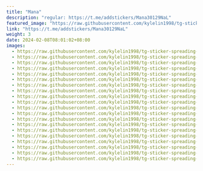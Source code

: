 ```yaml
---
title: "Mana"
description: "regular: https://t.me/addstickers/Mana30129NaL"
featured_image: "https://raw.githubusercontent.com/kylelin1998/tg-sticker-spreading-worldwide-images/main/img/c4206076-8041-4d5a-a40e-91f42d9e9477.jpg"
link: "https://t.me/addstickers/Mana30129NaL"
weight: 3
date: 2024-02-08T08:01:02+08:00
images:
  - https://raw.githubusercontent.com/kylelin1998/tg-sticker-spreading-worldwide-images/main/img/c4206076-8041-4d5a-a40e-91f42d9e9477.jpg
  - https://raw.githubusercontent.com/kylelin1998/tg-sticker-spreading-worldwide-images/main/img/8cc6961c-3bf8-420d-80ff-494c2ccbd2c2.jpg
  - https://raw.githubusercontent.com/kylelin1998/tg-sticker-spreading-worldwide-images/main/img/2bc394f3-c633-4595-80a4-4d00b6f84d81.jpg
  - https://raw.githubusercontent.com/kylelin1998/tg-sticker-spreading-worldwide-images/main/img/b9eb5b63-cfe6-45e1-a27c-71914ddda94b.jpg
  - https://raw.githubusercontent.com/kylelin1998/tg-sticker-spreading-worldwide-images/main/img/01fc8f26-8607-4cf6-a950-07d39e617217.jpg
  - https://raw.githubusercontent.com/kylelin1998/tg-sticker-spreading-worldwide-images/main/img/31918b99-11c1-4720-9f13-27212d8c93ec.jpg
  - https://raw.githubusercontent.com/kylelin1998/tg-sticker-spreading-worldwide-images/main/img/202b4255-44b3-4f1e-be1b-5579fe58768b.jpg
  - https://raw.githubusercontent.com/kylelin1998/tg-sticker-spreading-worldwide-images/main/img/419785ed-a265-458b-b701-71a112f7c1e5.jpg
  - https://raw.githubusercontent.com/kylelin1998/tg-sticker-spreading-worldwide-images/main/img/7c52f573-a75e-4bff-9121-7c1f11796a28.jpg
  - https://raw.githubusercontent.com/kylelin1998/tg-sticker-spreading-worldwide-images/main/img/eef08706-485c-4a8d-9728-b58ee0170619.jpg
  - https://raw.githubusercontent.com/kylelin1998/tg-sticker-spreading-worldwide-images/main/img/e9ffdd42-d713-4653-9d19-337f2a053e3d.jpg
  - https://raw.githubusercontent.com/kylelin1998/tg-sticker-spreading-worldwide-images/main/img/f7bb24ad-a712-4af9-b30e-913cf855b1e1.jpg
  - https://raw.githubusercontent.com/kylelin1998/tg-sticker-spreading-worldwide-images/main/img/a0ab470b-ba31-4d4a-aa16-d0cc18472f3c.jpg
  - https://raw.githubusercontent.com/kylelin1998/tg-sticker-spreading-worldwide-images/main/img/ee80f873-cff6-4f0e-9f0b-d5642c54b02d.jpg
  - https://raw.githubusercontent.com/kylelin1998/tg-sticker-spreading-worldwide-images/main/img/9b0175f9-4312-4842-8c52-e307aa879387.jpg
  - https://raw.githubusercontent.com/kylelin1998/tg-sticker-spreading-worldwide-images/main/img/3b985d09-58f0-483f-a1b8-d8dcbd79ff21.jpg
  - https://raw.githubusercontent.com/kylelin1998/tg-sticker-spreading-worldwide-images/main/img/4ae6ecd9-4f6e-4cd2-8d39-b91b09ff5045.jpg
  - https://raw.githubusercontent.com/kylelin1998/tg-sticker-spreading-worldwide-images/main/img/9b9d4d26-b74c-4550-b674-e48191d3167a.jpg
  - https://raw.githubusercontent.com/kylelin1998/tg-sticker-spreading-worldwide-images/main/img/12922e6b-2780-4370-b2b4-8b5a1128ace2.jpg
  - https://raw.githubusercontent.com/kylelin1998/tg-sticker-spreading-worldwide-images/main/img/55491f6b-d267-4f77-888a-4d5577f33822.jpg
---
```

